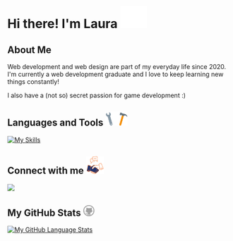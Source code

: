 
# Hi there! I'm Laura <img src = "img/hello.gif" width = 60px height = 50px>

## About Me

Web development and web design are part of my everyday life since 2020. I'm currently a web development graduate and I love to keep learning new things constantly!  

I also have a (not so) secret passion for game development :)

## Languages and Tools <img src = "img/tools.gif" width = 50px height = 32px>
[![My Skills](https://skillicons.dev/icons?i=js,ts,nodejs,wordpress,html,css,sass,java,php,git,heroku&theme=light)](https://skillicons.dev)

## Connect with me <img src='img/connect.gif' width="40px" height = 40px>

<a href = 'https://www.linkedin.com/in/laura-hidalgo-rivera'> <img src="https://img.shields.io/badge/LinkedIn-0077B5?style=for-the-badge&logo=linkedin&logoColor=white"/></a> 

## My GitHub Stats <img src='img/github.png' width='25px'>

[![My GitHub Language Stats](https://github-readme-stats.vercel.app/api/top-langs/?username=navenne&langs_count=5&theme=tokyonight)]()

